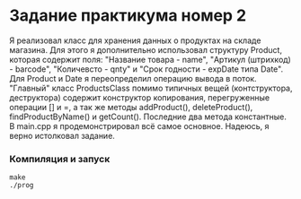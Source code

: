 # Задание практикума номер 2

Я реализовал класс для хранения данных о продуктах на складе магазина. Для этого я дополнительно использовал структуру Product, которая содержит поля: "Название товара - name", "Артикул (штрихкод) - barcode", "Количевсто - qnty" и "Cрок годности - expDate типа Date". Для Product и Date я переопределил операцию вывода в поток. "Главный" класс ProductsClass помимо типичных вещей (контструктора, деструктора) содержит конструктор копирования, перегруженные операции [] и =, а так же методы addProduct(), deleteProduct(),  findProductByName() и getCount(). Последние два метода константные. В main.cpp я продемонстрировал всё самое основное. Надеюсь, я верно истолковал задание.


### Компиляция и запуск

```
make
./prog
```
